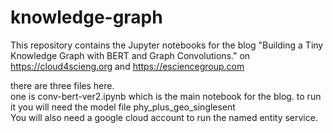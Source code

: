 # knowledge-graph
This repository contains the Jupyter notebooks for the blog "Building a Tiny Knowledge Graph with BERT and Graph Convolutions." on https://cloud4scieng.org and https://esciencegroup.com

there are three files here.  
one is conv-bert-ver2.ipynb  which is the main notebook for the blog.   to run it you will need the model file phy_plus_geo_singlesent  
You will also need a google cloud account to run the named entity service.


